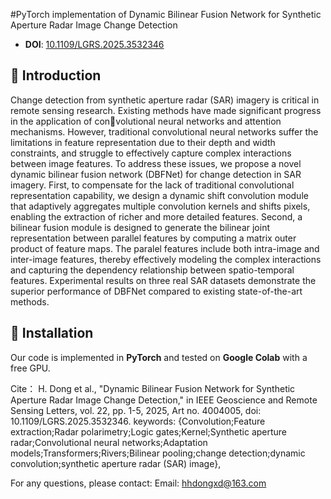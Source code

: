 #PyTorch implementation of Dynamic Bilinear Fusion Network for Synthetic Aperture Radar Image Change Detection
- **DOI**: [10.1109/LGRS.2025.3532346](https://doi.org/10.1109/LGRS.2025.3532346)

## 📝 Introduction
Change detection from synthetic aperture radar (SAR) imagery is critical in remote sensing research. Existing methods have made significant progress in the application of convolutional neural networks and attention mechanisms. However, traditional convolutional neural networks suffer the limitations in feature representation due to their depth and width constraints, and struggle to effectively capture complex interactions between image features. To address these issues, we propose a novel dynamic bilinear fusion network (DBFNet) for change detection in SAR imagery. First, to compensate for the lack of traditional convolutional representation capability, we design a dynamic shift convolution module that adaptively aggregates multiple convolution kernels and shifts pixels, enabling the extraction of richer and more detailed features. Second, a bilinear fusion module is designed to generate the bilinear joint representation between parallel features by computing a matrix outer product of feature maps. The paralel features include both intra-image and inter-image features, thereby effectively modeling the complex interactions and capturing the dependency relationship between spatio-temporal features. Experimental results on three real SAR datasets demonstrate the superior performance of DBFNet compared to existing state-of-the-art methods.

## 🚀 Installation
Our code is implemented in **PyTorch** and tested on **Google Colab** with a free GPU.

Cite：
H. Dong et al., "Dynamic Bilinear Fusion Network for Synthetic Aperture Radar Image Change Detection," in IEEE Geoscience and Remote Sensing Letters, vol. 22, pp. 1-5, 2025, Art no. 4004005, doi: 10.1109/LGRS.2025.3532346. keywords: {Convolution;Feature extraction;Radar polarimetry;Logic gates;Kernel;Synthetic aperture radar;Convolutional neural networks;Adaptation models;Transformers;Rivers;Bilinear pooling;change detection;dynamic convolution;synthetic aperture radar (SAR) image},

For any questions, please contact: Email: hhdongxd@163.com
